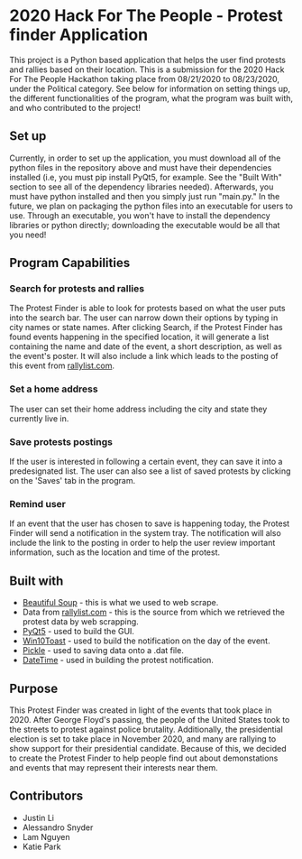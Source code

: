 2020 Hack For The People - Protest finder Application
===========================
This project is a Python based application that helps the user find protests and rallies based on their location. This is a submission for the 2020 Hack For The People Hackathon taking place from 08/21/2020 to 08/23/2020, under the Political category. See below for information on setting things up, the different functionalities of the program, what the program was built with, and who contributed to the project!

## Set up
Currently, in order to set up the application, you must download all of the python files in the repository above and must have their dependencies installed (i.e, you must pip install PyQt5, for example. See the "Built With" section to see all of the dependency libraries needed). Afterwards, you must have python installed and then you simply just run "main.py." In the future, we plan on packaging the python files into an executable for users to use. Through an executable, you won't have to install the dependency libraries or python directly; downloading the executable would be all that you need!

## Program Capabilities
### Search for protests and rallies
The Protest Finder is able to look for protests based on what the user puts into the search bar. The user can narrow down their options by typing in city names or state names. After clicking Search, if the Protest Finder has found events happening in the specified location, it will generate a list containing the name and date of the event, a short description, as well as the event's poster.
It will also include a link which leads to the posting of this event from [rallylist.com](rallylist.com).

### Set a home address
The user can set their home address including the city and state they currently live in.

### Save protests postings
If the user is interested in following a certain event, they can save it into a predesignated list. The user can also see a list of saved protests by clicking on the 'Saves' tab in the program.

### Remind user
If an event that the user has chosen to save is happening today, the Protest Finder will send a notification in the system tray. The notification will also include the link to the posting in order to help the user review important information, such as the location and time of the protest.


## Built with
* [Beautiful Soup](https://pypi.org/project/beautifulsoup4/) - this is what we used to web scrape. 
* Data from [rallylist.com](rallylist.com) - this is the source from which we retrieved the protest data by web scrapping.
* [PyQt5](https://pypi.org/project/PyQt5/) - used to build the GUI.
* [Win10Toast](https://pypi.org/project/win10toast/) - used to build the notification on the day of the event.
* [Pickle](https://github.com/python/cpython/blob/3.8/Lib/pickle.py) - used to saving data onto a .dat file.
* [DateTime](https://docs.python.org/3/library/datetime.html#module-datetime) - used in building the protest notification.

## Purpose
This Protest Finder was created in light of the events that took place in 2020. After George Floyd's passing, the people of the United States took to the streets to protest against police brutality. Additionally, the presidential election is set to take place in November 2020, and many are rallying to show support for their presidential candidate. Because of this, we decided to create the Protest Finder to help people find out about demonstations and events that may represent their interests near them. 

## Contributors
* Justin Li
* Alessandro Snyder 
* Lam Nguyen 
* Katie Park

